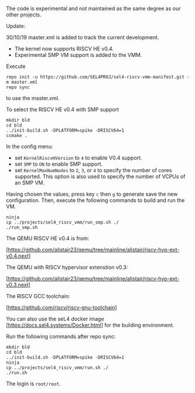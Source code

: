 The code is experimental and not maintained as the same degree as our other projects.

Update:

30/10/19
master.xml is added to track the current development.
* The kernel now supports RISCV HE v0.4.
* Experimental SMP VM support is added to the VMM.

Execute
```console
repo init -u https://github.com/SEL4PROJ/sel4-riscv-vmm-manifest.git -m master.xml
repo sync
```
to use the master.xml.

To select the RISCV HE v0.4 with SMP support
```console
mkdir bld
cd bld
../init-build.sh -DPLATFORM=spike -DRISCV64=1
ccmake .
```
In the config menu:
* set `KernelRiscvHVersion` to `4` to enable V0.4 support.
* set `SMP` to `ON` to enable SMP support.
* set `KernelMaxNumNodes` to `2`, `3`, or `4` to specify the number of cores supported.
This option is also used to specify the number of VCPUs of an SMP VM.

Having chosen the values, press key `c` then `g` to generate save the new configuration.
Then, execute the following commands to build and run the VM.

```console
ninja
cp ../projects/sel4_riscv_vmm/run_smp.sh ./
./run_smp.sh
```

The QEMU RISCV HE v0.4 is from:

[https://github.com/alistair23/qemu/tree/mainline/alistair/riscv-hyp-ext-v0.4.next]


The QEMU with RISCV hypervisor extenstion v0.3:

[https://github.com/alistair23/qemu/tree/mainline/alistair/riscv-hyp-ext-v0.3.next]

The RISCV GCC toolchain:

[https://github.com/riscv/riscv-gnu-toolchain]

You can also use the seL4 docker image [https://docs.sel4.systems/Docker.html] for the building environment.

Run the following commands after repo sync:

```console
mkdir bld
cd bld
../init-build.sh -DPLATFORM=spike -DRISCV64=1
ninja
cp ../projects/sel4_riscv_vmm/run.sh ./
./run.sh
```

The login is `root/root`.
